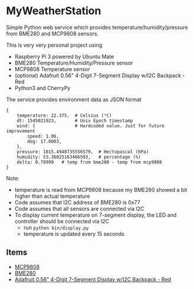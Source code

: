# MyWeatherStation

Simple Python web service which provides temperature/humidity/pressure from BME280 and MCP9808 sensors.

This is very very personal project using 
* Raspberry Pi 3 powered by Ubuntu Mate
* BME280 Temperature/Humidity/Pressure sensor
* MCP9808 Temperature sensor
* (optional) Adafruit 0.56" 4-Digit 7-Segment Display w/I2C Backpack - Red
* Python3 and CherryPy

The service provides environment data as JSON format
```
{
    temperature: 22.375,  # Celsius (°C)
    dt: 1545021923,       # Unix Epoch timestamp  
    wind: {               # Hardcoded value. Just for future improvement
        speed: 1.06,
        deg: 17.0003,
    },
    pressure: 1015.4940735556579,  # Hectopascal (hPa)
    humidity: 53.36025163466593,   # percentage (%)
    delta: 0.78999   # temp from bme280 - temp from mcp9808
}
```

Note:
* temperature is read from MCP9808 because my BME280 showed a bit higher than actual temperature
* Code assumes that I2C address of BME280 is 0x77
* Code assumes that all sensors are connected via I2C
* To display current temperature on 7-segment display, the LED and controller should be connected via I2C
  * run ```python bin/display.py```
  * temperature is updated every 15 seconds

## Items
* [MCP9808](https://www.adafruit.com/product/1782)
* [BME280](https://www.adafruit.com/product/2652)
* [Adafruit 0.56" 4-Digit 7-Segment Display w/I2C Backpack - Red](https://www.adafruit.com/product/878)
